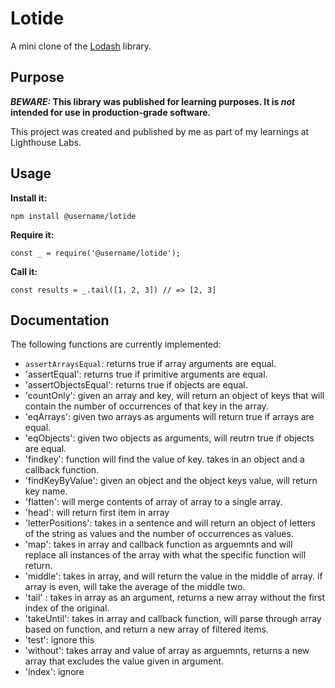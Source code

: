 # Lotide

A mini clone of the [Lodash](https://lodash.com) library.

## Purpose

**_BEWARE:_ This library was published for learning purposes. It is _not_ intended for use in production-grade software.**

This project was created and published by me as part of my learnings at Lighthouse Labs. 

## Usage

**Install it:**

`npm install @username/lotide`

**Require it:**

`const _ = require('@username/lotide');`

**Call it:**

`const results = _.tail([1, 2, 3]) // => [2, 3]`

## Documentation

The following functions are currently implemented:

* `assertArraysEqual`: returns true if array arguments are equal.
* 'assertEqual': returns true if primitive arguments are equal.
* 'assertObjectsEqual': returns true if objects are equal.
* 'countOnly': given an array and key, will return an object of keys that will contain the number of occurrences of that key in the array.
* 'eqArrays': given two arrays as arguments will return true if arrays are equal.
* 'eqObjects': given two objects as arguments, will reutrn true if objects are equal.
* 'findkey': function will find the value of key. takes in an object and a callback function.
* 'findKeyByValue': given an object and the object keys value, will return key name.
* 'flatten': will merge contents of array of array to a single array.
* 'head': will return first item in array
* 'letterPositions': takes in a sentence and will return an object of letters of the string as values and the number of occurrences as values.
* 'map': takes in array and callback function as arguemnts and will replace all instances of the array with what the specific function will return.
* 'middle': takes in array, and will return the value in the middle of array. if array is even, will take the average of the middle two.
* 'tail' : takes in array as an argument, returns a new array without the first index of the original.
* 'takeUntil': takes in array and callback function, will parse through array based on function, and return a new array of filtered items.
* 'test': ignore this
* 'without': takes array and value of array as arguemnts, returns a new array that excludes the value given in argument.
* 'index': ignore